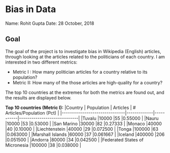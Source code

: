 # Bias in Data
Name: Rohit Gupta
Date: 28 October, 2018

## Goal
The goal of the project is to investigate bias in Wikipedia (English) articles, through looking at the articles related to the politicians of each country. I am interested in two different metrics:
* Metric I : How many politician articles for a country relative to its population?
* Metric II: How many of the those articles are high-quality for a country? 

The top 10 countries at the extremes for both the metrics are found out, and the results are displayed below. 

**Top 10 countries (Metric I):**
|Country  						          | Population 	| Articles 	| # Articles/Population (Pct) |
|-------------------------------|-------------|-----------|-----------------------------|
|Tuvalu						              |10000			  |55			    |0.55000					            |
|Nauru					                |10000			  |53			    |0.53000					            |
|San Marino				              |30000			  |82			    |0.27333					            |
|Monaco					                |40000			  |40			    |0.10000					            |
|Liechtenstein			            |40000			  |29			    |0.072500					            |
|Tonga	                        |100000       |63			    |0.063000					            |
|Marshall Islands		            |60000			  |37		      |0.061667					            |
|Iceland				                |400000			  |206			  |0.051500				              |
|Andorra			                  |80000			  |34			    |0.042500					            |
|Federated States of Micronesia	|100000	      |38			    |0.038000					            |


